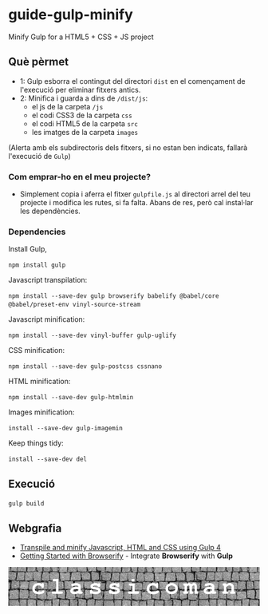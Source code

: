 # guide-gulp-minify
Minify Gulp for a HTML5 + CSS + JS project

## Què pèrmet

 - 1: Gulp esborra el contingut del directori `dist` en el començament de l'execució per eliminar fitxers antics.
 - 2: Minifica i guarda a dins de `/dist/js`:
   - el js de la carpeta `/js`
   - el codi CSS3 de la carpeta `css` 
   - el codi HTML5 de la carpeta `src`
   - les imatges de la carpeta `images`

(Alerta amb els subdirectoris dels fitxers, si no estan ben indicats, fallarà l'execució de `Gulp`)

### Com emprar-ho en el meu projecte? 
 - Simplement copia i aferra el fitxer `gulpfile.js` al directori arrel del teu projecte i modifica les rutes, si fa falta. Abans de res, però cal instal·lar les dependències.

 ### Dependencies

Install Gulp,

 `npm install gulp`

Javascript transpilation:

  `npm install --save-dev gulp browserify babelify @babel/core @babel/preset-env vinyl-source-stream`

Javascript minification:

  `npm install --save-dev vinyl-buffer gulp-uglify`

CSS minification:

  `npm install --save-dev gulp-postcss cssnano`

HTML minification:

  `npm install --save-dev gulp-htmlmin`

Images minification:

  `install --save-dev gulp-imagemin`

Keep things tidy:

  `install --save-dev del`

## Execució

`gulp build`

## Webgrafia

- [Transpile and minify Javascript, HTML and CSS using Gulp 4](https://goede.site/transpile-and-minify-javascript-html-and-css-using-gulp-4)
- [Getting Started with Browserify](https://scotch.io/tutorials/getting-started-with-browserify#toc-setting-up-with-gulp) - Integrate **Browserify** with **Gulp** 


![logo](./logo-classicoman-optim.png)
